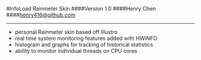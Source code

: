 #InfoLoad Rainmeter Skin
####Version 1.0
####Henry Chen
####henry416@github.com

------------------------------

- personal Rainmeter skin based off illustro
- real time system monitoring features added with HWiNFO
- histogram and graphs for tracking of historical statistics
- ability to monitor individual threads on CPU cores
